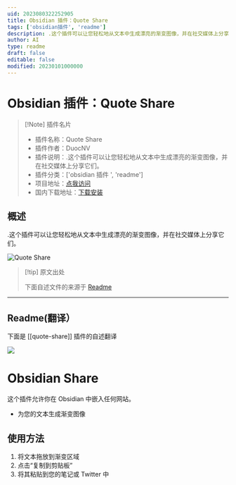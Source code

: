 ```yaml
---
uid: 2023080322252905
title: Obsidian 插件：Quote Share
tags: ['obsidian插件', 'readme']
description: .这个插件可以让您轻松地从文本中生成漂亮的渐变图像，并在社交媒体上分享它们。
author: AI
type: readme
draft: false
editable: false
modified: 20230101000000
---
```


# Obsidian 插件：Quote Share

> [!Note] 插件名片
> - 插件名称：Quote Share
> - 插件作者：DuocNV
> - 插件说明：.这个插件可以让您轻松地从文本中生成漂亮的渐变图像，并在社交媒体上分享它们。
> - 插件分类：['obsidian 插件 ', 'readme']
> - 项目地址：[点我访问](https://github.com/nguyenvanduocit/quote-share)
> - 国内下载地址：[下载安装](https://pkmer.cn/products/plugin/pluginMarket/?quote-share)

## 概述

.这个插件可以让您轻松地从文本中生成漂亮的渐变图像，并在社交媒体上分享它们。

![Quote Share](https://cdn.pkmer.cn/covers/quote-share.png!pkmer)

> [!tip] 原文出处
>
>下面自述文件的来源于 [Readme](https://ghproxy.net/https://raw.githubusercontent.com/nguyenvanduocit/quote-share/main/README.md)
>

---

## Readme(翻译）

下面是 [[quote-share]] 插件的自述翻译

![](./stuff/img.png)

# Obsidian Share

这个插件允许你在 Obsidian 中嵌入任何网站。

- 为您的文本生成渐变图像

## 使用方法

1. 将文本拖放到渐变区域
2. 点击“复制到剪贴板”
3. 将其粘贴到您的笔记或 Twitter 中



